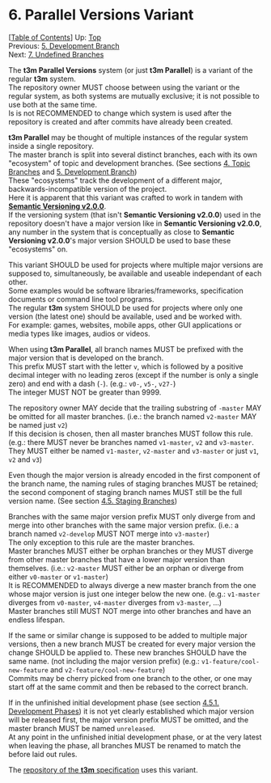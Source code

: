 # 6. Parallel Versions Variant #

\[[Table of Contents](index.md#table-of-contents)\]
Up: [Top](index.md)  
Previous: [5. Development Branch](development-branch.md)  
Next: [7. Undefined Branches](undefined-branches.md)

The **t3m Parallel Versions** system (or just **t3m Parallel**) is a variant of the regular **t3m** system.  
The repository owner MUST choose between using the variant or the regular system, as both systems are mutually exclusive;
it is not possible to use both at the same time.  
Is is not RECOMMENDED to change which system is used after the repository is created and after commits have already been
created.

**t3m Parallel** may be thought of multiple instances of the regular system inside a single repository.  
The master branch is split into several distinct branches, each with its own "ecosystem" of topic and development
branches. (See sections [4. Topic Branches](topic-branches.md) and [5. Development Branch](development-branch.md))  
These "ecosystems" track the development of a different major, backwards-incompatible version of the project.  
Here it is apparent that this variant was crafted to work in tandem with **[Semantic Versioning v2.0.0]**.  
If the versioning system (that isn't **Semantic Versioning v2.0.0**) used in the repository doesn't have a major version
like in **Semantic Versioning v2.0.0**, any number in the system that is conceptually as close to
**Semantic Versioning v2.0.0**'s major version SHOULD be used to base these "ecosystems" on.

This variant SHOULD be used for projects where multiple major versions are supposed to, simultaneously, be available and
useable independant of each other.  
Some examples would be software libraries/frameworks, specification documents or command line tool programs.  
The regular **t3m** system SHOULD be used for projects where only one version (the latest one) should be available,
used and be worked with.  
For example: games, websites, mobile apps, other GUI applications or media types like images, audios or videos.

When using **t3m Parallel**, all branch names MUST be prefixed with the major version that is developed on the branch.  
This prefix MUST start with the letter `v`, which is followed by a positive decimal integer with no leading zeros
(except if the number is only a single zero) and end with a dash (`-`). (e.g.: `v0-`, `v5-`, `v27-`)  
The integer MUST NOT be greater than 9999.

The repository owner MAY decide that the trailing substring of `-master` MAY be omitted for all master branches.
(i.e.: the branch named `v2-master` MAY be named just `v2`)  
If this decision is chosen, then all master branches MUST follow this rule.
(e.g.: there MUST never be branches named `v1-master`, `v2` and `v3-master`.
They MUST either be named `v1-master`, `v2-master` and `v3-master` or just `v1`, `v2` and `v3`)

Even though the major version is already encoded in the first component of the branch name, the naming rules of staging
branches MUST be retained; the second component of staging branch names MUST still be the full version name.
(See section [4.5. Staging Branches](topic-branches/staging.md))

Branches with the same major version prefix MUST only diverge from and merge into other branches with the same
major version prefix. (i.e.: a branch named `v2-develop` MUST NOT merge into `v3-master`)  
The only exception to this rule are the master branches.  
Master branches MUST either be orphan branches or they MUST diverge from other master branches that have a lower
major version than themselves.
(i.e.: `v2-master` MUST either be an orphan or diverge from either `v0-master` or `v1-master`)  
It is RECOMMENDED to always diverge a new master branch from the one whose major version is just one integer below the
new one. (e.g.: `v1-master` diverges from `v0-master`, `v4-master` diverges from `v3-master`, ...)  
Master branches still MUST NOT merge into other branches and have an endless lifespan.

If the same or similar change is supposed to be added to multiple major versions, then a new branch MUST be created for
every major version the change SHOULD be applied to.
These new branches SHOULD have the same name. (not including the major version prefix)
(e.g.: `v1-feature/cool-new-feature` and `v2-feature/cool-new-feature`)  
Commits may be cherry picked from one branch to the other, or one may start off at the same commit and
then be rebased to the correct branch.

If in the unfinished initial development phase
(see section [4.5.1. Development Phases](topic-branches/development-phases.md))
it is not yet clearly established which major version will be released first, the major version prefix MUST be omitted,
and the master branch MUST be named `unreleased`.  
At any point in the unfinished initial development phase, or at the very latest when leaving the phase,
all branches MUST be renamed to match the before laid out rules.

The [repository of the **t3m** specification] uses this variant.

[Semantic Versioning v2.0.0]: https://semver.org/spec/v2.0.0.html "Semantic Versioning 2.0.0"
[repository of the **t3m** specification]: https://github.com/mfederczuk/t3m
